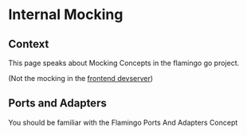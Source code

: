 # Internal Mocking

## Context
This page speaks about Mocking Concepts in the flamingo go project.

(Not the mocking in the [frontend devserver](../developing/frontend.md))

## Ports and Adapters

You should be familiar with the Flamingo Ports And Adapters Concept
